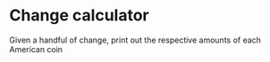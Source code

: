 # Change calculator

Given a handful of change, print out the respective amounts of each American coin
